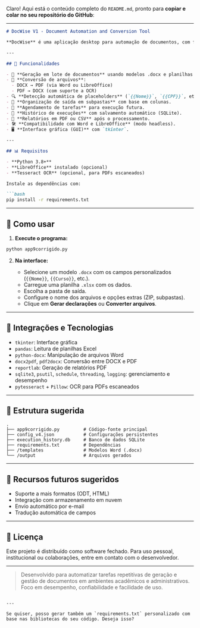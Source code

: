 Claro! Aqui está o conteúdo completo do `README.md`, pronto para **copiar e colar no seu repositório do GitHub**:

---

````markdown
# DocWise V1 - Document Automation and Conversion Tool

**DocWise** é uma aplicação desktop para automação de documentos, com foco em geração de declarações em lote, conversão entre formatos e manuseio inteligente de arquivos do Microsoft Word, PDF e Excel. A interface intuitiva e os recursos avançados tornam esta ferramenta ideal para uso em ambientes acadêmicos, administrativos ou empresariais.

---

## 🌟 Funcionalidades

- 📃 **Geração em lote de documentos** usando modelos .docx e planilhas .xlsx.
- 🔁 **Conversão de arquivos**:
  - DOCX → PDF (via Word ou LibreOffice)
  - PDF → DOCX (com suporte a OCR)
- 🔍 **Detecção automática de placeholders** (`{{Nome}}`, `{{CPF}}`, etc.).
- 📁 **Organização de saída em subpastas** com base em colunas.
- 📅 **Agendamento de tarefas** para execução futura.
- 🧠 **Histórico de execuções** com salvamento automático (SQLite).
- 🧾 **Relatórios em PDF ou CSV** após o processamento.
- 🛠️ **Compatibilidade com Word e LibreOffice** (modo headless).
- 🖥️ **Interface gráfica (GUI)** com `tkinter`.

---

## 📊 Requisitos

- **Python 3.8+**
- **LibreOffice** instalado (opcional)
- **Tesseract OCR** (opcional, para PDFs escaneados)

Instale as dependências com:

```bash
pip install -r requirements.txt
````

---

## 🚀 Como usar

1. **Execute o programa:**

```bash
python app9corrigido.py
```

2. **Na interface:**

   * Selecione um modelo `.docx` com os campos personalizados (`{{Nome}}`, `{{Curso}}`, etc.).
   * Carregue uma planilha `.xlsx` com os dados.
   * Escolha a pasta de saída.
   * Configure o nome dos arquivos e opções extras (ZIP, subpastas).
   * Clique em **Gerar declarações** ou **Converter arquivos**.

---

## 🔌 Integrações e Tecnologias

* `tkinter`: Interface gráfica
* `pandas`: Leitura de planilhas Excel
* `python-docx`: Manipulação de arquivos Word
* `docx2pdf`, `pdf2docx`: Conversão entre DOCX e PDF
* `reportlab`: Geração de relatórios PDF
* `sqlite3`, `psutil`, `schedule`, `threading`, `logging`: gerenciamento e desempenho
* `pytesseract` + `Pillow`: OCR para PDFs escaneados

---

## 📂 Estrutura sugerida

```
.
├── app9corrigido.py         # Código-fonte principal
├── config_v4.json           # Configurações persistentes
├── execution_history.db     # Banco de dados SQLite
├── requirements.txt         # Dependências
├── /templates               # Modelos Word (.docx)
└── /output                  # Arquivos gerados
```

---

## 📌 Recursos futuros sugeridos

* Suporte a mais formatos (ODT, HTML)
* Integração com armazenamento em nuvem
* Envio automático por e-mail
* Tradução automática de campos

---

## 📄 Licença

Este projeto é distribuído como software fechado. Para uso pessoal, institucional ou colaborações, entre em contato com o desenvolvedor.

---

> Desenvolvido para automatizar tarefas repetitivas de geração e gestão de documentos em ambientes acadêmicos e administrativos. Foco em desempenho, confiabilidade e facilidade de uso.

```

---

Se quiser, posso gerar também um `requirements.txt` personalizado com base nas bibliotecas do seu código. Deseja isso?
```
